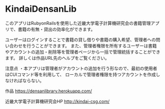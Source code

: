KindaiDensanLib
====

このアプリはRubyonRailsを使用した近畿大学電子計算機研究会の書籍管理アプリで、書籍の有無・貸出の効率化ができます。

ユーザーはログインすることで書籍の貸し借りや書籍の購入希望、管理者への問い合わせを行うことができます。
また、管理者権限を所有するユーザーは書籍やアカウントの追加・削除等を管理者ページから一括で管理統括することができます。
詳しくは作品URL先のヘルプをご覧ください。

注意点
・本アプリは管理者がアカウントの追加を行う形なので、最初の使用者はCUIコマンド等を利用して、
ローカルで管理者権限を持つアカウントを作成しなければならない。



作品
https://densanlibrary.herokuapp.com/

近畿大学電子計算機研究会HP
http://kindai-csg.com/
